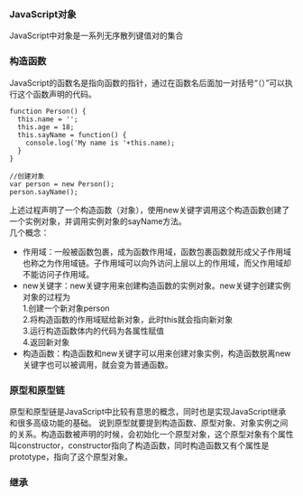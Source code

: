 ### JavaScript对象
JavaScript中对象是一系列无序散列键值对的集合
### 构造函数
JavaScript的函数名是指向函数的指针，通过在函数名后面加一对括号“（）”可以执行这个函数声明的代码。
```
function Person() {
  this.name = '';
  this.age = 18;
  this.sayName = function() {
    console.log('My name is '+this.name);
  }
}

//创建对象
var person = new Person();
person.sayName();
```
上述过程声明了一个构造函数（对象），使用new关键字调用这个构造函数创建了一个实例对象，并调用实例对象的sayName方法。  
几个概念：
- 作用域：一般被函数包裹，成为函数作用域，函数包裹函数就形成父子作用域也称之为作用域链。子作用域可以向外访问上层以上的作用域，而父作用域却不能访问子作用域。
- new关键字：new关键字用来创建构造函数的实例对象。new关键字创建实例对象的过程为  
  1.创建一个新对象person  
  2.将构造函数的作用域赋给新对象，此时this就会指向新对象  
  3.运行构造函数体内的代码为各属性赋值  
  4.返回新对象  
- 构造函数：构造函数和new关键字可以用来创建对象实例，构造函数脱离new关键字也可以被调用，就会变为普通函数。
### 原型和原型链
原型和原型链是JavaScript中比较有意思的概念，同时也是实现JavaScript继承和很多高级功能的基础。
说到原型就要提到构造函数、原型对象、对象实例之间的关系。构造函数被声明的时候，会初始化一个原型对象，这个原型对象有个属性叫constructor，constructor指向了构造函数，同时构造函数又有个属性是prototype，指向了这个原型对象。
### 继承
